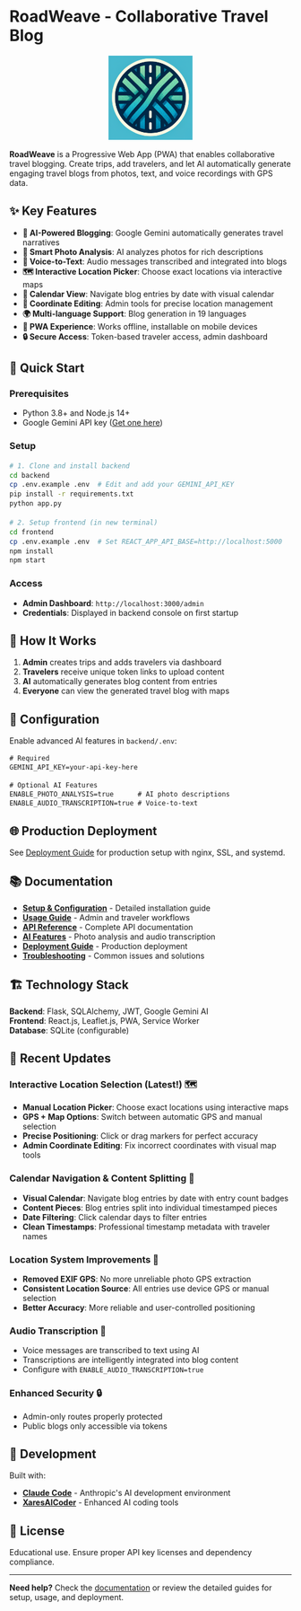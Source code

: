 # RoadWeave - Collaborative Travel Blog

<p align="center">
  <img src="logo.png" alt="RoadWeave Logo" width="150" height="150">
</p>

**RoadWeave** is a Progressive Web App (PWA) that enables collaborative travel blogging. Create trips, add travelers, and let AI automatically generate engaging travel blogs from photos, text, and voice recordings with GPS data.

## ✨ Key Features

- **🤖 AI-Powered Blogging**: Google Gemini automatically generates travel narratives
- **📸 Smart Photo Analysis**: AI analyzes photos for rich descriptions
- **🎤 Voice-to-Text**: Audio messages transcribed and integrated into blogs
- **🗺️ Interactive Location Picker**: Choose exact locations via interactive maps
- **📅 Calendar View**: Navigate blog entries by date with visual calendar
- **📍 Coordinate Editing**: Admin tools for precise location management
- **🌍 Multi-language Support**: Blog generation in 19 languages
- **📱 PWA Experience**: Works offline, installable on mobile devices
- **🔒 Secure Access**: Token-based traveler access, admin dashboard

## 🚀 Quick Start

### Prerequisites
- Python 3.8+ and Node.js 14+
- Google Gemini API key ([Get one here](https://makersuite.google.com/app/apikey))

### Setup
```bash
# 1. Clone and install backend
cd backend
cp .env.example .env  # Edit and add your GEMINI_API_KEY
pip install -r requirements.txt
python app.py

# 2. Setup frontend (in new terminal)
cd frontend  
cp .env.example .env  # Set REACT_APP_API_BASE=http://localhost:5000
npm install
npm start
```

### Access
- **Admin Dashboard**: `http://localhost:3000/admin`
- **Credentials**: Displayed in backend console on first startup

## 📱 How It Works

1. **Admin** creates trips and adds travelers via dashboard
2. **Travelers** receive unique token links to upload content
3. **AI** automatically generates blog content from entries
4. **Everyone** can view the generated travel blog with maps

## 🔧 Configuration

Enable advanced AI features in `backend/.env`:

```env
# Required
GEMINI_API_KEY=your-api-key-here

# Optional AI Features
ENABLE_PHOTO_ANALYSIS=true      # AI photo descriptions
ENABLE_AUDIO_TRANSCRIPTION=true # Voice-to-text
```

## 🌐 Production Deployment

See [Deployment Guide](doc/deployment.md) for production setup with nginx, SSL, and systemd.

## 📚 Documentation

- **[Setup & Configuration](doc/setup.md)** - Detailed installation guide
- **[Usage Guide](doc/usage.md)** - Admin and traveler workflows  
- **[API Reference](doc/api.md)** - Complete API documentation
- **[AI Features](doc/ai-features.md)** - Photo analysis and audio transcription
- **[Deployment Guide](doc/deployment.md)** - Production deployment
- **[Troubleshooting](doc/troubleshooting.md)** - Common issues and solutions

## 🏗️ Technology Stack

**Backend**: Flask, SQLAlchemy, JWT, Google Gemini AI  
**Frontend**: React.js, Leaflet.js, PWA, Service Worker  
**Database**: SQLite (configurable)

## 🎯 Recent Updates

### Interactive Location Selection (Latest!) 🗺️
- **Manual Location Picker**: Choose exact locations using interactive maps
- **GPS + Map Options**: Switch between automatic GPS and manual selection
- **Precise Positioning**: Click or drag markers for perfect accuracy
- **Admin Coordinate Editing**: Fix incorrect coordinates with visual map tools

### Calendar Navigation & Content Splitting 📅
- **Visual Calendar**: Navigate blog entries by date with entry count badges
- **Content Pieces**: Blog entries split into individual timestamped pieces
- **Date Filtering**: Click calendar days to filter entries
- **Clean Timestamps**: Professional timestamp metadata with traveler names

### Location System Improvements 📍
- **Removed EXIF GPS**: No more unreliable photo GPS extraction
- **Consistent Location Source**: All entries use device GPS or manual selection
- **Better Accuracy**: More reliable and user-controlled positioning

### Audio Transcription 🎤
- Voice messages are transcribed to text using AI
- Transcriptions are intelligently integrated into blog content
- Configure with `ENABLE_AUDIO_TRANSCRIPTION=true`

### Enhanced Security 🔒
- Admin-only routes properly protected
- Public blogs only accessible via tokens

## 🤝 Development

Built with:
- **[Claude Code](https://claude.ai/code)** - Anthropic's AI development environment
- **[XaresAICoder](https://github.com/DG1001/XaresAICoder)** - Enhanced AI coding tools

## 📄 License

Educational use. Ensure proper API key licenses and dependency compliance.

---

**Need help?** Check the [documentation](doc/) or review the detailed guides for setup, usage, and deployment.